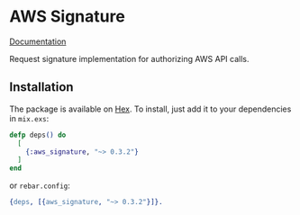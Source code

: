 # AWS Signature

[Documentation](https://hexdocs.pm/aws_signature)

Request signature implementation for authorizing AWS API calls.

## Installation

The package is available on [Hex](https://hex.pm/packages/aws_signature).
To install, just add it to your dependencies in `mix.exs`:

```elixir
defp deps() do
  [
    {:aws_signature, "~> 0.3.2"}
  ]
end
```

or `rebar.config`:

```erlang
{deps, [{aws_signature, "~> 0.3.2"}]}.
```
